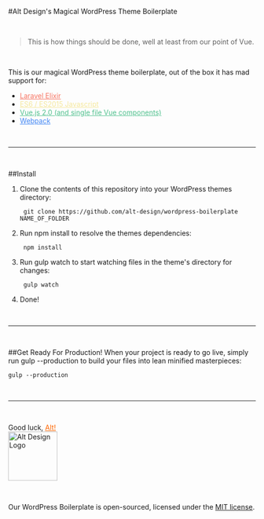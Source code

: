 #Alt Design's Magical WordPress Theme Boilerplate

<br>

> This is how things should be done, well at least from our point of Vue.

<br>

This is our magical WordPress theme boilerplate, out of the box it has mad support for:
- <a style="color:#F77462" href="https://laravel.com/docs/elixir" target="_blank">Laravel Elixir</a>     
- <a style="color:#F5E89C" href="http://es6-features.org/" target="_blank">ES6 / ES2015 Javascript</a>
- <a style="color:#4FC08D" href="http://vuejs.org" target="_blank">Vue.js 2.0 (and single file Vue components)</a>
- <a style="color:#4286f4" href="https://webpack.github.io/" target="_blank">Webpack</a>

<br><hr><br>


##Install
1. Clone the contents of this repository into your WordPress themes directory:
    
        git clone https://github.com/alt-design/wordpress-boilerplate NAME_OF_FOLDER
        
2. Run npm install to resolve the themes dependencies:

        npm install
    
3. Run gulp watch to start watching files in the theme's directory for changes:

        gulp watch
         
4. Done!

<br><hr><br>

##Get Ready For Production!
When your project is ready to go live, simply run gulp --production to build your files into lean minified masterpieces:
    
    gulp --production
    

<br><hr><br>

Good luck, <a href="http://alt-design.net" tagret="_blank" style="color:#f60">Alt!</a>
<br>
<a href="http://alt-design.net" target="_blank">
    <img src="https://alt-design.net/wp-content/themes/alt-design-updated/images/altdesign.svg" height="100" alt="Alt Design Logo" title="Alt Design"/>
</a>

<br>

Our WordPress Boilerplate is open-sourced, licensed under the <a href="https://opensource.org/licenses/MIT" target="_blank">MIT license</a>.
